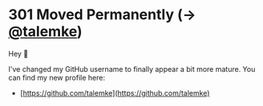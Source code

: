 # 301 Moved Permanently (→ [@talemke](https://github.com/talemke))

Hey :wave:

I've changed my GitHub username to finally appear a bit more mature.
You can find my new profile here:

- [https://github.com/talemke](https://github.com/talemke)
